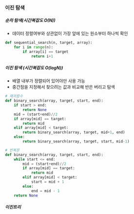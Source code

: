 ### 이진 탐색



##### 순차 탐색(시간복잡도 O(N))

- 데이터 정렬여부와 상관없이 가장 앞에 있는 원소부터 하나씩 확인

```python
def sequential_search(n, target, array):
    for i in range(n):
        if array[i] == target
        	return i+1
```



##### 이진 탐색 (시간복잡도 O(logN))

- 배열 내부가 정렬되어 있어야만 사용 가능
- 중간점을 지정해서 찾으려는 값과 비교해 반은 버리고 탐색

```python
# 재귀함수
def binary_search(array, target, start, end):
    if start > end:
        return None
    mid = (start+end)//2
    if array[mid] == target:
        return mid
    elif array[mid] < target:
        return binary_search(array, target, mid+1, end)
    else:
        return binary_search(array, target, start, mid-1)
```

```python
# 반복문
def binary_search(array, target, start, end):
    while start <= end:
        mid = (start+end)//2
        if array[mid] == target:
            return mid
        elif array[mid] < target:
            start = mid + 1
        else:
            end = mid - 1
    return None
```



##### 이진트리

